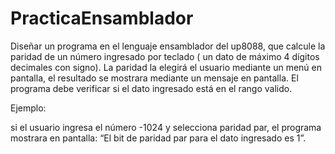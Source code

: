 # PracticaEnsamblador 


Diseñar un programa en el lenguaje ensamblador del up8088, 
que calcule la paridad de un número ingresado por teclado 
( un dato de máximo 4 dígitos decimales con signo). 
La paridad la elegirá el usuario mediante un menú en pantalla, 
el resultado se mostrara mediante un mensaje en pantalla.
El programa debe verificar si el dato ingresado está en el rango valido. 

Ejemplo: 

si el usuario ingresa el número -1024 y selecciona paridad par, el programa mostrara en pantalla: “El bit de paridad par para el dato ingresado es 1”.

